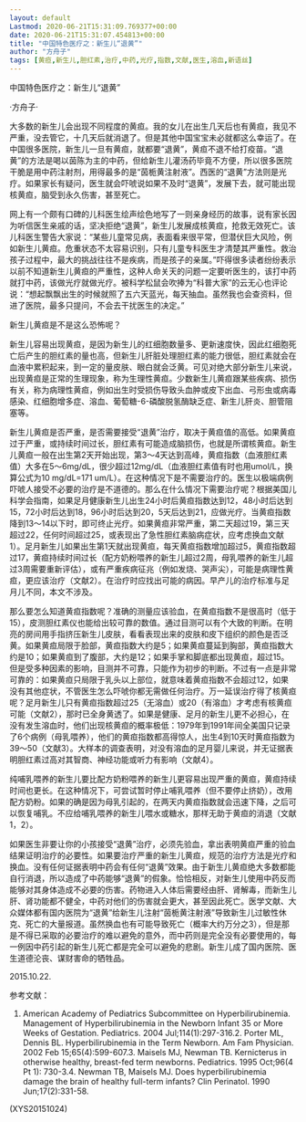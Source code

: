 ```yaml
---
layout: default
Lastmod: 2020-06-21T15:31:09.769377+00:00
date: 2020-06-21T15:31:07.454813+00:00
title: "中国特色医疗之：新生儿“退黄”"
author: "方舟子"
tags: [黄疸,新生儿,胆红素,治疗,中药,光疗,指数,文献,医生,溶血,新语丝]
---
```


中国特色医疗之：新生儿“退黄”

·方舟子·

大多数的新生儿会出现不同程度的黄疸。我的女儿在出生几天后也有黄疸，我见不严重，没去管它，十几天后就消退了。但是其他中国宝宝未必就都这么幸运了。在中国很多医院，新生儿一旦有黄疸，就都要“退黄”，黄疸不退不给打疫苗。“退黄”的方法是喝以茵陈为主的中药，但给新生儿灌汤药毕竟不方便，所以很多医院干脆是用中药注射剂，用得最多的是“茵栀黄注射液”。西医的“退黄”方法则是光疗。如果家长有疑问，医生就会吓唬说如果不及时“退黄”，发展下去，就可能出现核黄疸，脑受到永久伤害，甚至死亡。

网上有一个颇有口碑的儿科医生绘声绘色地写了一则亲身经历的故事，说有家长因为听信医生亲戚的话，坚决拒绝“退黄”，新生儿发展成核黄疸，抢救无效死亡。该儿科医生警告大家说：“某些儿童常见病，表面看来很平常，但潜伏巨大风险，例如新生儿黄疸。危重状态不太容易识别，只有儿童专科医生才清楚其严重性。救治孩子过程中，最大的挑战往往不是疾病，而是孩子的亲属。”吓得很多读者纷纷表示以前不知道新生儿黄疸的严重性，这种人命关天的问题一定要听医生的，该打中药就打中药，该做光疗就做光疗。被科学松鼠会吹捧为“科普大家”的云无心也评论说：“想起飘飘出生的时候就照了五六天蓝光，每天抽血。虽然我也会查资料，但进了医院，最多只提问，不会去干扰医生的决定。”

新生儿黄疸是不是这么恐怖呢？

新生儿容易出现黄疸，是因为新生儿的红细胞数量多、更新速度快，因此红细胞死亡后产生的胆红素的量也高，但新生儿肝脏处理胆红素的能力很低，胆红素就会在血液中累积起来，到一定的量皮肤、眼白就会泛黄。可见对绝大部分新生儿来说，出现黄疸是正常的生理现象，称为生理性黄疸。少数新生儿黄疸跟某些疾病、损伤有关，称为病理性黄疸，例如出生时受损伤导致头血肿或皮下出血、弓形虫或病毒感染、红细胞增多症、溶血、葡萄糖-6-磷酸脱氢酶缺乏症、新生儿肝炎、胆管阻塞等。

新生儿黄疸是否严重，是否需要接受“退黄”治疗，取决于黄疸值的高低。如果黄疸过于严重，或持续时间过长，胆红素有可能造成脑损伤，也就是所谓核黄疸。新生儿黄疸一般在出生第2天开始出现，第3～4天达到高峰，黄疸指数（血液胆红素值）大多在5～6mg/dL，很少超过12mg/dL（血液胆红素值有时也用umol/L，换算公式为10 mg/dL=171 um/L）。在这种情况下是不需要治疗的。医生以极端病例吓唬人接受不必要的治疗是不道德的。那么在什么情况下需要治疗呢？根据美国儿科学会指南，如果足月健康新生儿出生24小时后黄疸指数达到12，48小时后达到15，72小时后达到18，96小时后达到20，5天后达到21，应做光疗。当黄疸指数降到13～14以下时，即可终止光疗。如果黄疸非常严重，第二天超过19，第三天超过22，任何时间超过25，或表现出了急性胆红素脑病症状，应考虑换血文献1）。足月新生儿如果出生第1天就出现黄疸，每天黄疸指数增加超过5，黄疸指数超过17，黄疸持续时间过长（配方奶粉喂养的新生儿超过2周，母乳喂养的新生儿超过3周需要重新评估），或有严重疾病征兆（例如发烧、哭声尖），可能是病理性黄疸，更应该治疗（文献2）。在治疗时应找出可能的病因。早产儿的治疗标准与足月儿不同，本文不涉及。

那么要怎么知道黄疸指数呢？准确的测量应该验血，在黄疸指数不是很高时（低于15），皮测胆红素仪也能给出较可靠的数值。通过目测可以有个大致的判断。在明亮的房间用手指挤压新生儿皮肤，看看表现出来的皮肤和皮下组织的颜色是否泛黄。如果黄疸局限于脸部，黄疸指数大约是5；如果黄疸蔓延到胸部，黄疸指数大约是10；如果黄疸到了腹部，大约是12；如果手掌和脚底都出现黄疸，超过15。但是受多种因素的影响，目测并不可靠，只能作为初步的判断。不过有一点是非常可靠的：如果黄疸只局限于乳头以上部位，就意味着黄疸指数不会超过12，如果没有其他症状，不管医生怎么吓唬你都无需做任何治疗。万一延误治疗得了核黄疸呢？足月新生儿只有黄疸指数超过25（无溶血）或20（有溶血）才考虑有核黄疸可能（文献2），那时已全身黄透了。如果是健康、足月的新生儿更不必担心，在没有发生溶血时，他们出现核黄疸的概率极低：1979年到1991年间全美国只记录了6个病例（母乳喂养），他们的黄疸指数都高得惊人，出生4到10天时黄疸指数为39～50（文献3）。大样本的调查表明，对没有溶血的足月婴儿来说，并无证据表明胆红素过高对其智商、神经功能或听力有影响（文献4）。

纯哺乳喂养的新生儿要比配方奶粉喂养的新生儿更容易出现严重的黄疸，黄疸持续时间也更长。在这种情况下，可尝试暂时停止哺乳喂养（但不要停止挤奶），改用配方奶粉。如果的确是因为母乳引起的，在两天内黄疸指数就会迅速下降，之后可以恢复哺乳。不应给哺乳喂养的新生儿喂水或糖水，那样无助于黄疸的消退（文献1，2）。

如果医生非要让你的小孩接受“退黄”治疗，必须先验血，拿出表明黄疸严重的验血结果证明治疗的必要性。如果要治疗严重的新生儿黄疸，规范的治疗方法是光疗和换血。没有任何证据表明中药会有任何“退黄”效果。由于新生儿黄疸绝大多数都能自行消退，所以造成了中药能够“退黄”的假象。恰恰相反，对新生儿使用中药反而能够对其身体造成不必要的伤害。药物进入人体后需要经由肝、肾解毒，而新生儿肝、肾功能都不健全，中药对他们的伤害就会更大，甚至因此死亡。医学文献、大众媒体都有国内医院为“退黄”给新生儿注射“茵栀黄注射液”导致新生儿过敏性休克、死亡的大量报道。虽然换血也有可能导致死亡（概率大约万分之3），但是那是不得已采取的必要治疗的难以避免的意外，而中药则是完全没有必要使用的，每一例因中药引起的新生儿死亡都是完全可以避免的悲剧。新生儿成了国内医院、医生道德沦丧、谋财害命的牺牲品。

2015.10.22.

参考文献：

1. American Academy of Pediatrics Subcommittee on Hyperbilirubinemia. Management of Hyperbilirubinemia in the Newborn Infant 35 or More Weeks of Gestation. Pediatrics. 2004 Jul;114(1):297-316.2. Porter ML, Dennis BL. Hyperbilirubinemia in the Term Newborn. Am Fam Physician. 2002 Feb 15;65(4):599-607.3. Maisels MJ, Newman TB. Kernicterus in otherwise healthy, breast-fed term newborns. Pediatrics. 1995 Oct;96(4 Pt 1): 730-3.4. Newman TB, Maisels MJ. Does hyperbilirubinemia damage the brain of healthy full-term infants? Clin Perinatol. 1990 Jun;17(2):331-58.

(XYS20151024)

